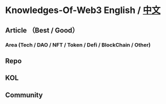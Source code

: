 # Knowledges-Of-Web3 English / [中文](README.md)

## Article （Best / Good）

### Area (Tech / DAO / NFT / Token / Defi / BlockChain / Other)

## Repo

## KOL

## Community
